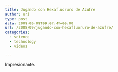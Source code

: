 ```yaml
---
title: Jugando con Hexafluoruro de Azufre
author: uri
type: post
date: 2008-09-08T09:07:48+00:00
url: /2008/09/jugando-con-hexafluoruro-de-azufre/
categories:
  - science
  - technology
  - vídeos

---
```

Impresionante.

<p style="text-align: center;">
</p>